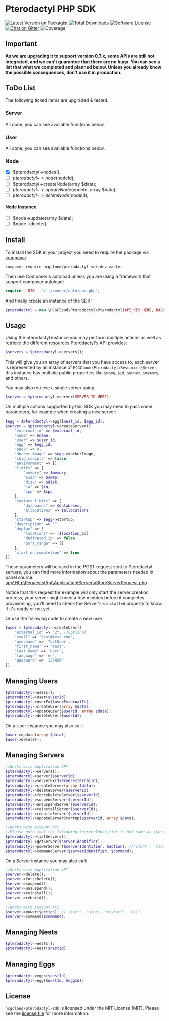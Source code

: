 # Pterodactyl PHP SDK

[![Latest Version on Packagist][ico-version]][link-packagist]
[![Total Downloads][ico-downloads]][link-downloads]
[![Software License][ico-license]](LICENSE.md)
[![Chat on Gitter][ico-chat]][link-chat]
![Coverage][ico-coverage]

## Important
**As we are upgrading it to support version 0.7.x, some APIs are still not integrated, and we can't guarantee that there are no bugs. You can see a list that what we completed and planned below. Unless you already know the possible consequences, don't use it in production.**

## ToDo List
The following ticked items are upgraded & tested.
### Server
All done, you can see available functions below.

### User
All done, you can see available functions below.

### Node
- [x] $pterodactyl->nodes();
- [ ] $pterodactyl->node($nodeId);
- [ ] $pterodactyl->createNode(array $data);
- [ ] $pterodactyl->updateNode($nodeId, array $data);
- [ ] $pterodactyl->deleteNode($nodeId);

#### Node Instance
- [ ] $node->update(array $data);
- [ ] $node->delete();

## Install

To install the SDK in your project you need to require the package via [composer](http://getcomposer.org):

```bash
composer require hcgcloud/pterodactyl-sdk:dev-master
```

Then use Composer's autoload unless you are using a framework that support composer autoload:

```php
require __DIR__.'/../vendor/autoload.php';
```

And finally create an instance of the SDK:

```php
$pterodactyl = new \HCGCloud\Pterodactyl\Pterodactyl(API_KEY_HERE, BASE_URI_HERE);
```

## Usage

Using the pterodactyl instance you may perform multiple actions as well as retrieve the different resources Pterodactyl's API provides:

```php
$servers = $pterodactyl->servers();
```

This will give you an array of servers that you have access to, each server is represented by an instance of `HCGCloud\Pterodactyl\Resources\Server`, this instance has multiple public
properties like `$name`, `$id`, `$owner`, `$memory`, and others.

You may also retrieve a single server using:

```php
$server = $pterodactyl->server(SERVER_ID_HERE);
```

On multiple actions supported by this SDK you may need to pass some parameters, for example when creating a new server:

```php
$egg = $pterodactyl->egg($nest_id, $egg_id);
$server = $pterodactyl->createServer([
    "external_id" => $external_id,
    "name" => $name,
    "user" => $user_id,
    "egg" => $egg_id,
    "pack" => 0,
    "docker_image" => $egg->dockerImage,
    "skip_scripts" => false,
    "environment" => [],
    "limits" => [
        "memory" => $memory,
        "swap" => $swap,
        "disk" => $disk,
        "io" => $io,
        "cpu" => $cpu
    ],
    "feature_limits" => [
        "databases" => $databases,
        "allocations" => $allocations
    ],
    "startup" => $egg->startup,
    "description" => "",
    "deploy" => [
        "locations" => [$location_id],
        "dedicated_ip" => false,
        "port_range" => []
    ],
    "start_on_completion" => true
]);
```

These parameters will be used in the POST request sent to Pterodactyl servers, you can find more information about the parameters needed in panel source: [app\Http\Requests\Api\Application\Servers\StoreServerRequest.php](https://github.com/pterodactyl/panel/blob/develop/app/Http/Requests/Api/Application/Servers/StoreServerRequest.php)

Notice that this request for example will only start the server creation process, your server might need a few minutes before it completes provisioning, you'll need to check
the Server's `$installed` property to know if it's ready or not yet.

Or use the following code to create a new user:
```php
$user = $pterodactyl->createUser([
    "external_id" => "2", //Optional
    "email" => 'test@test.com',
    "username" => 'TestUser',
    "first_name" => 'Test',
    "last_name" => 'User',
    "language" => 'en',
    "password" => '123456'
]);
```

## Managing Users

```php
$pterodactyl->users();
$pterodactyl->user($userId);
$pterodactyl->userEx($userExternalId);
$pterodactyl->createUser(array $data);
$pterodactyl->updateUser($userId, array $data);
$pterodactyl->deleteUser($userId);
```

On a User instance you may also call:

```php
$user->update(array $data);
$user->delete();
```

## Managing Servers

```php
//Works with Application API
$pterodactyl->servers();
$pterodactyl->server($serverId);
$pterodactyl->serverEx($serverExternalId);
$pterodactyl->createServer(array $data);
$pterodactyl->deleteServer($serverId);
$pterodactyl->forceDeleteServer($serverId);
$pterodactyl->suspendServer($serverId);
$pterodactyl->unsuspendServer($serverId);
$pterodactyl->reinstallServer($serverId);
$pterodactyl->rebuildServer($serverId);
$pterodactyl->updateServerStartup($serverId, array $data);

//Works with Account API
//Please note that the following $serverIdentifier is not same as $serverId, it is a short version of server UUID.
$pterodactyl->listServers();
$pterodactyl->getServer($serverIdentifier);
$pterodactyl->powerServer($serverIdentifier, $action); //'start', 'stop', 'restart', 'kill'
$pterodactyl->commandServer($serverIdentifier, $command);

```

On a Server instance you may also call:

```php
//Works with Application API
$server->delete();
$server->forceDelete();
$server->suspend();
$server->unsuspend();
$server->reinstall();
$server->rebuild();

//Works with Account API
$server->power($action); //'start', 'stop', 'restart', 'kill
$server->command($command);
```

## Managing Nests

```php
$pterodactyl->nests();
$pterodactyl->nest($nestId);
```

## Managing Eggs

```php
$pterodactyl->eggs($nestId);
$pterodactyl->egg($nestId, $eggId);
```

## License

`hcgcloud/pterodactyl-sdk` is licensed under the MIT License (MIT). Please see the
[license file](LICENSE.md) for more information.

[ico-version]: https://img.shields.io/packagist/v/hcgcloud/pterodactyl-sdk.svg?style=flat-square
[ico-license]: https://img.shields.io/badge/license-MIT-green.svg?style=flat-square
[ico-downloads]: https://img.shields.io/packagist/dt/hcgcloud/pterodactyl-sdk.svg?style=flat-square
[ico-coverage]: https://api.codacy.com/project/badge/Grade/aae8d10d1da04cbda8723e56bbfd71dd
[ico-chat]: https://img.shields.io/gitter/room/hcgcloud/pterodactyl-sdk.svg?style=flat-square

[link-packagist]: https://packagist.org/packages/hcgcloud/pterodactyl-sdk
[link-downloads]: https://packagist.org/packages/hcgcloud/pterodactyl-sdk
[link-chat]: https://gitter.im/pterodactyl-sdk/community?utm_source=share-link&utm_medium=link&utm_campaign=share-link
